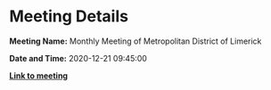 # Meeting Details

**Meeting Name:** Monthly Meeting of Metropolitan District of Limerick

**Date and Time:** 2020-12-21 09:45:00

**<a href="https://www.limerick.ie/council/whats-on/monthly-meeting-metropolitan-district-limerick-68" target="_blank">Link to meeting</a>**

